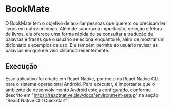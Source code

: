 # BookMate



O BookMate tem o objetivo de auxiliar pessoas que querem ou precisam ler livros em outros idiomas. Além de suportar a importação, deleção e letura de livros, ele oferece uma forma rápida de se consultar a tradução de palavras e frases que o usuário seleciona enquanto lê, além de mostrar um dicionário e exemplos de uso. Ele também permite ao usuário revisar as palavras em que ele veio clicando recentemente.

## Execução
Esse aplicativo foi criado em React Native, por meio da React Native CLI, para o sistema operacional Android. Para executar, é importante que o ambiente de desenvolvimento Android esteja configurado, conforme descrito em "https://reactnative.dev/docs/environment-setup" na seção "React Native CLI Quickstart".
